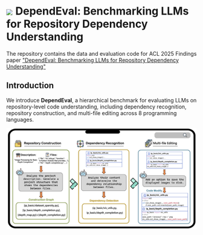 # <h1><img src="assets/images/logo.png" width="32" style="vertical-align:middle; margin-right:8px;">DependEval: Benchmarking LLMs for Repository Dependency Understanding</h1>

The repository contains the data and evaluation code for ACL 2025 Findings paper ["DependEval: Benchmarking LLMs for Repository Dependency Understanding"](https://arxiv.org/pdf/2503.06689)

## Introduction

We introduce **DependEval**, a hierarchical benchmark for evaluating LLMs on repository-level code understanding, including dependency recognition, repository construction, and multi-file editing across 8 programming languages. 

<img width="1432" alt="abs" src="https://github.com/ink7-sudo/DependEval/blob/finalversion/assets/taskcase.png">
